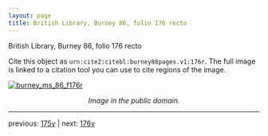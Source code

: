 ```yaml
---
layout: page
title: British Library, Burney 86, folio 176 recto
---
```


British Library, Burney 86, folio 176 recto

Cite this object as `urn:cite2:citebl:burney86pages.v1:176r`.  The full image is linked to a citation tool you can use to cite regions of the image.

[![burney_ms_86_f176r](http://www.homermultitext.org/iipsrv?IIIF=/project/homer/pyramidal/deepzoom/citebl/burney86imgs/v1/burney_ms_86_f176r.tif/full/800,/0/default.jpg)](http://www.homermultitext.org/ict2/?urn=urn:cite2:citebl:burney86imgs.v1:burney_ms_86_f176r) 

<p style="text-align: center; font-style: italic;">Image in the public domain.</p>

---

previous: [175v](../175v/) | next: [176v](../176v/)